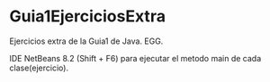 # Guia1EjerciciosExtra
Ejercicios extra de la Guia1 de Java. EGG.

IDE NetBeans 8.2
(Shift + F6) para ejecutar el metodo main de cada clase(ejercicio).

